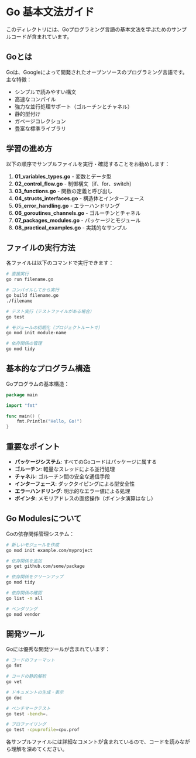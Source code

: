 # Go 基本文法ガイド

このディレクトリには、Goプログラミング言語の基本文法を学ぶためのサンプルコードが含まれています。

## Goとは

Goは、Googleによって開発されたオープンソースのプログラミング言語です。主な特徴：
- シンプルで読みやすい構文
- 高速なコンパイル
- 強力な並行処理サポート（ゴルーチンとチャネル）
- 静的型付け
- ガベージコレクション
- 豊富な標準ライブラリ

## 学習の進め方

以下の順序でサンプルファイルを実行・確認することをお勧めします：

1. **01_variables_types.go** - 変数とデータ型
2. **02_control_flow.go** - 制御構文（if、for、switch）
3. **03_functions.go** - 関数の定義と呼び出し
4. **04_structs_interfaces.go** - 構造体とインターフェース
5. **05_error_handling.go** - エラーハンドリング
6. **06_goroutines_channels.go** - ゴルーチンとチャネル
7. **07_packages_modules.go** - パッケージとモジュール
8. **08_practical_examples.go** - 実践的なサンプル

## ファイルの実行方法

各ファイルは以下のコマンドで実行できます：

```bash
# 直接実行
go run filename.go

# コンパイルしてから実行
go build filename.go
./filename

# テスト実行（テストファイルがある場合）
go test

# モジュールの初期化（プロジェクトルートで）
go mod init module-name

# 依存関係の管理
go mod tidy
```

## 基本的なプログラム構造

Goプログラムの基本構造：

```go
package main

import "fmt"

func main() {
    fmt.Println("Hello, Go!")
}
```

## 重要なポイント

- **パッケージシステム**: すべてのGoコードはパッケージに属する
- **ゴルーチン**: 軽量なスレッドによる並行処理
- **チャネル**: ゴルーチン間の安全な通信手段
- **インターフェース**: ダックタイピングによる型安全性
- **エラーハンドリング**: 明示的なエラー値による処理
- **ポインタ**: メモリアドレスの直接操作（ポインタ演算はなし）

## Go Modulesについて

Goの依存関係管理システム：

```bash
# 新しいモジュールを作成
go mod init example.com/myproject

# 依存関係を追加
go get github.com/some/package

# 依存関係をクリーンアップ
go mod tidy

# 依存関係の確認
go list -m all

# ベンダリング
go mod vendor
```

## 開発ツール

Goには優秀な開発ツールが含まれています：

```bash
# コードのフォーマット
go fmt

# コードの静的解析
go vet

# ドキュメントの生成・表示
go doc

# ベンチマークテスト
go test -bench=.

# プロファイリング
go test -cpuprofile=cpu.prof
```

各サンプルファイルには詳細なコメントが含まれているので、コードを読みながら理解を深めてください。